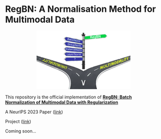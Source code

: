 <p align="center">
    <h1>
        <strong>
            RegBN: A Normalisation Method for  Multimodal Data 
        </strong>
    </h1>
</p>

<p align="center">
<p align="center" width="100%">
    <img width="60%" height="50%" src="docs/regbn.png">
</p>

This repository is the official implementation of **[RegBN: Batch Normalization of Multimodal Data with Regularization](https://arxiv.org/abs/???)**

A NeurIPS 2023 Paper ([link](https://neurips.cc/virtual/2023/poster/70500))

Project ([link](https://mogvision.github.io/RegBN/))

Coming soon...

